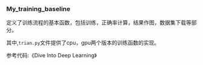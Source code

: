 ### My_training_baseline

定义了训练流程的基本函数，包括训练，正确率计算，结果作图，数据集下载等部分。

其中,`trian.py`文件提供了cpu，gpu两个版本的训练函数的实现。

参考代码:《Dive Into Deep Learning》
